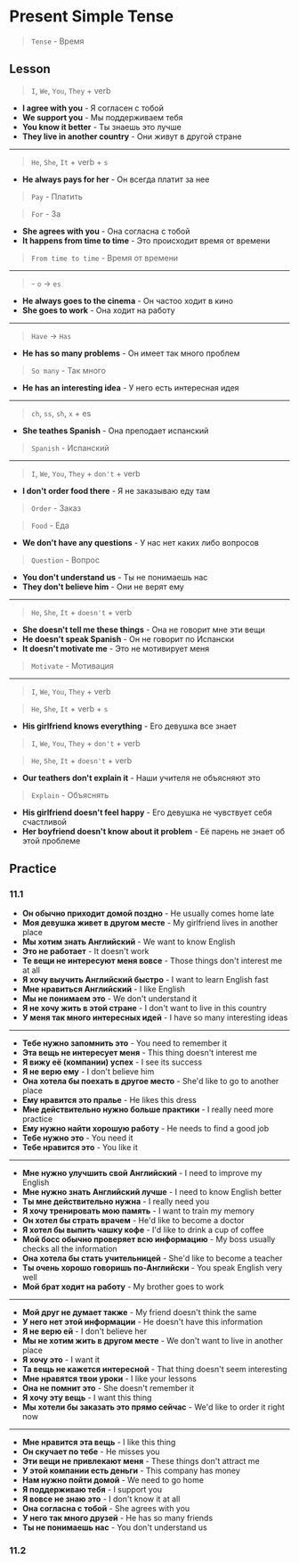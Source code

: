 # Present Simple Tense

> `Tense` - Время

## Lesson

> `I`, `We`, `You`, `They` + verb

- **I agree with you** - Я согласен с тобой
- **We support you** - Мы поддерживаем тебя
- **You know it better** - Ты знаешь это лучше
- **They live in another country** - Они живут в другой стране

---------------------------------------

> `He`, `She`, `It` + verb + `s`

- **He always pays for her** - Он всегда платит за нее

> `Pay` - Платить

> `For` - За

- **She agrees with you** - Она согласна с тобой
- **It happens from time to time** - Это происходит время от времени

> `From time to time` - Время от времени

---------------------------------------

> \- `o` -> `es`

- **He always goes to the cinema** - Он частоо ходит в кино
- **She goes to work** - Она ходит на работу

---------------------------------------

> `Have` -> `Has`

- **He has so many problems** - Он имеет так много проблем

> `So many` - Так много

- **He has an interesting idea** - У него есть интересная идея

---------------------------------------

> `ch`, `ss`, `sh`, `x` + es

- **She teathes Spanish** - Она преподает испанский

> `Spanish` - Испанский

---------------------------------------

> `I`, `We`, `You`, `They` + `don't` + verb

- **I don't order food there** - Я не заказываю еду там

> `Order` - Заказ

> `Food` - Еда

- **We don't have any questions** - У нас нет каких либо вопросов

> `Question` - Вопрос

- **You don't understand us** - Ты не понимаешь нас
- **They don't believe him** - Они не верят ему

---------------------------------------

> `He`, `She`, `It` + `doesn't` + verb

- **She doesn't tell me these things** - Она не говорит мне эти вещи
- **He doesn't speak Spanish** - Он не говорит по Испански
- **It doesn't motivate me** - Это не мотивирует меня

> `Motivate` - Мотивация

---------------------------------------

> `I`, `We`, `You`, `They` + verb

> `He`, `She`, `It` + verb + `s`

- **His girlfriend knows everything** - Его девушка все знает

> `I`, `We`, `You`, `They` + `don't` + verb

> `He`, `She`, `It` + `doesn't` + verb

- **Our teathers don't explain it** - Наши учителя не объясняют это

> `Explain` - Объяснять

- **His girlfriend doesn't feel happy** - Его девушка не чувствует себя счастливой
- **Her boyfriend doesn't know about it problem** - Её парень не знает об этой проблеме

## Practice

### 11.1

- **Он обычно приходит домой поздно** - He usually comes home late
- **Моя девушка живет в другом месте** - My girlfriend lives in another place
- **Мы хотим знать Английский** - We want to know English
- **Это не работает** - It doesn't work
- **Те вещи не интересуют меня вовсе** - Those things don't interest me at all
- **Я хочу выучить Английский быстро** - I want to learn English fast
- **Мне нравиться Английский** - I like English
- **Мы не понимаем это** - We don't understand it
- **Я не хочу жить в этой стране** - I don't want to live in this country
- **У меня так много интересных идей** - I have so many interesting ideas

---------------------------------------

- **Тебе нужно запомнить это** - You need to remember it
- **Эта вещь не интересует меня** - This thing doesn't interest me
- **Я вижу её (компании) успех** - I see its success
- **Я не верю ему** - I don't believe him
- **Она хотела бы поехать в другое место** - She'd like to go to another place
- **Ему нравится это пралье** - He likes this dress
- **Мне действительно нужно больше практики** - I really need more practice
- **Ему нужно найти хорошую работу** - He needs to find a good job
- **Тебе нужно это** - You need it
- **Тебе нравится это** - You like it

---------------------------------------

- **Мне нужно улучшить свой Английский** - I need to improve my English
- **Мне нужно знать Английский лучше** - I need to know English better
- **Ты мне действительно нужна** - I really need you
- **Я хочу тренировать мою память** - I want to train my memory
- **Он хотел бы страть врачем** - He'd like to become a doctor
- **Я хотел бы выпить чашку кофе** - I'd like to drink a cup of coffee
- **Мой босс обычно проверяет всю информацию** - My boss usually checks all the information
- **Она хотела бы стать учительницей** - She'd like to become a teacher
- **Ты очень хорошо говоришь по-Английски** - You speak English very well
- **Мой брат ходит на работу** - My brother goes to work

---------------------------------------

- **Мой друг не думает также** - My friend doesn't think the same
- **У него нет этой информации** - He doesn't have this information
- **Я не верю ей** - I don't believe her
- **Мы не хотим жить в другом месте** - We don't want to live in another place
- **Я хочу это** - I want it
- **Та вещь не кажется интересной** - That thing doesn't seem interesting
- **Мне нравятся твои уроки** - I like your lessons
- **Она не помнит это** - She doesn't remember it
- **Я хочу эту вещь** - I want this thing
- **Мы хотели бы заказать это прямо сейчас** - We'd like to order it right now

---------------------------------------

- **Мне нравится эта вещь** - I like this thing
- **Он скучает по тебе** - He misses you
- **Эти вещи не привлекают меня** - These things don't attract me
- **У этой компании есть деньги** - This company has money
- **Нам нужно пойти домой** - We need to go home
- **Я поддерживаю тебя** - I support you
- **Я вовсе не знаю это** - I don't know it at all
- **Она согласна с тобой** - She agrees with you
- **У него так много друзей** - He has so many friends
- **Ты не понимаешь нас** - You don't understand us

### 11.2